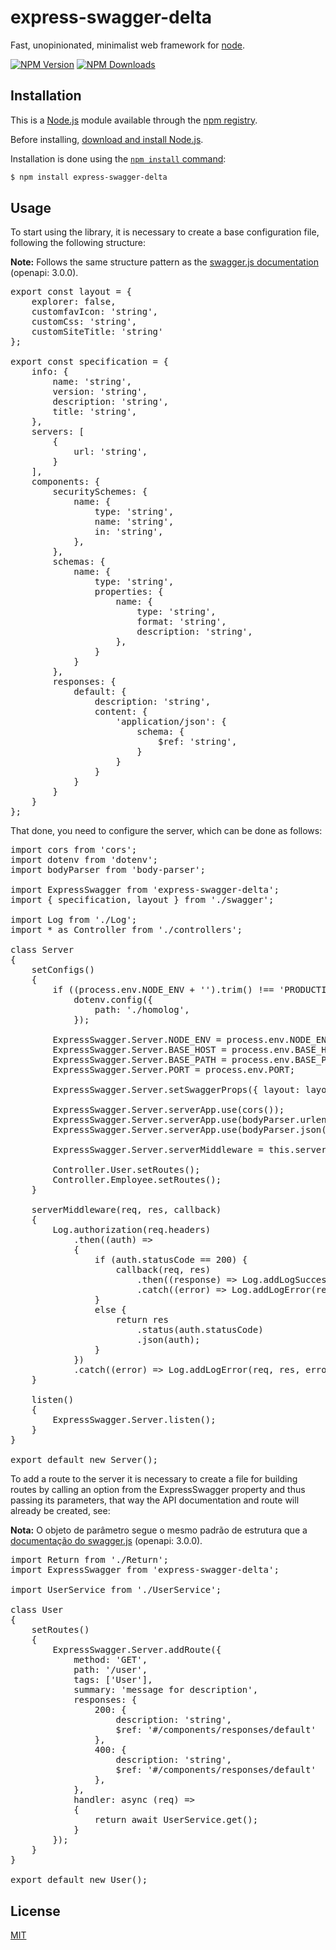 <link href="main.css" rel="stylesheet"></link>

# express-swagger-delta

Fast, unopinionated, minimalist web framework for [node](http://nodejs.org).

[![NPM Version][npm-image]][npm-url]
[![NPM Downloads][downloads-image]][downloads-url]

## Installation

This is a [Node.js](https://nodejs.org/en/) module available through the
[npm registry](https://www.npmjs.com/).

Before installing, [download and install Node.js](https://nodejs.org/en/download/).

Installation is done using the
[`npm install` command](https://docs.npmjs.com/getting-started/installing-npm-packages-locally):

```bash
$ npm install express-swagger-delta
```

## Usage

To start using the library, it is necessary to create a base configuration file, following the following structure:

**Note:** Follows the same structure pattern as the [swagger.js documentation](https://swagger.io/docs/specification/basic-structure/) (openapi: 3.0.0).

<pre lang='js' style='tab-size: 2'>
export const layout = {
	explorer: false,
	customfavIcon: 'string',
	customCss: 'string',
	customSiteTitle: 'string'
};

export const specification = {
	info: {
		name: 'string',
		version: 'string',
		description: 'string',
		title: 'string',
	},
	servers: [
		{
			url: 'string',
		}
	],
	components: {
		securitySchemes: {
			name: {
				type: 'string',
				name: 'string',
				in: 'string',
			},
		},
		schemas: {
			name: {
				type: 'string',
				properties: {
					name: {
						type: 'string',
						format: 'string',
						description: 'string',
					},
				}
			}
		},
		responses: {
			default: {
				description: 'string',
				content: {
					'application/json': {
						schema: {
							$ref: 'string',
						}
					}
				}
			}
		}
	}
};
</pre>

That done, you need to configure the server, which can be done as follows:

<pre style="tab-size: 2">
import cors from 'cors';
import dotenv from 'dotenv';
import bodyParser from 'body-parser';

import ExpressSwagger from 'express-swagger-delta';
import { specification, layout } from './swagger';

import Log from './Log';
import * as Controller from './controllers';

class Server
{
	setConfigs()
	{
		if ((process.env.NODE_ENV + '').trim() !== 'PRODUCTION')
			dotenv.config({
				path: './homolog',
			});

		ExpressSwagger.Server.NODE_ENV = process.env.NODE_ENV;
		ExpressSwagger.Server.BASE_HOST = process.env.BASE_HOST;
		ExpressSwagger.Server.BASE_PATH = process.env.BASE_PATH;
		ExpressSwagger.Server.PORT = process.env.PORT;

		ExpressSwagger.Server.setSwaggerProps({ layout: layout, specification: specification });

		ExpressSwagger.Server.serverApp.use(cors());
		ExpressSwagger.Server.serverApp.use(bodyParser.urlencoded({ extended: true }));
		ExpressSwagger.Server.serverApp.use(bodyParser.json());

		ExpressSwagger.Server.serverMiddleware = this.serverMiddleware;

		Controller.User.setRoutes();
		Controller.Employee.setRoutes();
	}

	serverMiddleware(req, res, callback)
	{
		Log.authorization(req.headers)
			.then((auth) =>
			{
				if (auth.statusCode == 200) {
					callback(req, res)
						.then((response) => Log.addLogSuccess(req, res, response))
						.catch((error) => Log.addLogError(req, res, error));
				}
				else {
					return res
						.status(auth.statusCode)
						.json(auth);
				}
			})
			.catch((error) => Log.addLogError(req, res, error));
	}

	listen()
	{
		ExpressSwagger.Server.listen();
	}
}

export default new Server();
</pre>

To add a route to the server it is necessary to create a file for building routes by calling an option from the ExpressSwagger property and thus passing its parameters, that way the API documentation and route will already be created, see:

**Nota:** O objeto de parâmetro segue o mesmo padrão de estrutura que a [documentação do swagger.js](https://swagger.io/docs/specification/describing-parameters/) (openapi: 3.0.0).

<pre style="tab-size: 2">
import Return from './Return';
import ExpressSwagger from 'express-swagger-delta';

import UserService from './UserService';

class User
{
	setRoutes()
	{
		ExpressSwagger.Server.addRoute({
			method: 'GET',
			path: '/user',
			tags: ['User'],
			summary: 'message for description',
			responses: {
				200: {
					description: 'string',
					$ref: '#/components/responses/default'
				},
				400: {
					description: 'string',
					$ref: '#/components/responses/default'
				},
			},
			handler: async (req) =>
			{		
				return await UserService.get();
			}
		});
	}
}

export default new User();
</pre>

## License

[MIT](LICENSE)

[npm-image]: https://img.shields.io/npm/v/express-swagger-delta.svg
[npm-url]: https://npmjs.org/package/express-swagger-delta
[downloads-image]: https://img.shields.io/npm/dm/express-swagger-delta.svg
[downloads-url]: https://npmjs.org/package/express-swagger-delta
